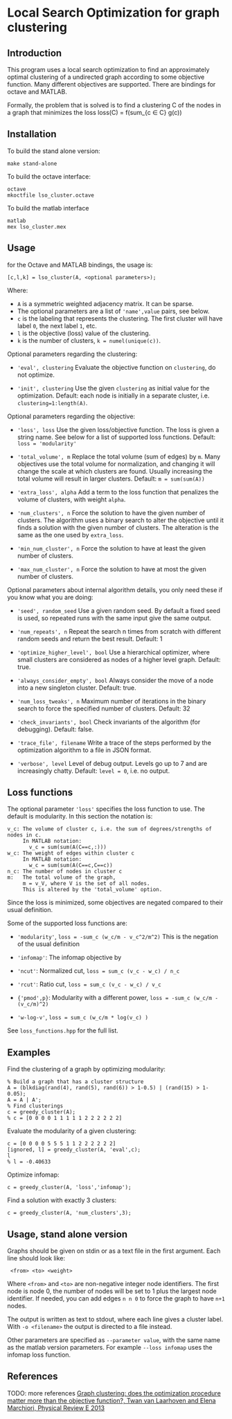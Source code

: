 Local Search Optimization for graph clustering
=============

Introduction
------------

This program uses a local search optimization to find an approximately optimal clustering of a undirected graph according to some objective function. Many different objectives are supported. There are bindings for octave and MATLAB.

Formally, the problem that is solved is to find a clustering C of the nodes in a graph that minimizes the loss
    loss(C) = f(sum_{c ∈ C} g(c))

Installation
------------

To build the stand alone version:

    make stand-alone

To build the octave interface:

    octave
    mkoctfile lso_cluster.octave

To build the matlab interface

    matlab
    mex lso_cluster.mex

Usage
------------

for the Octave and MATLAB bindings, the usage is:

    [c,l,k] = lso_cluster(A, <optional parameters>);

Where:
 * `A` is a symmetric weighted adjacency matrix. It can be sparse.
 * The optional parameters are a list of `'name',value` pairs, see below.
 * `c` is the labeling that represents the clustering. The first cluster will have label `0`, the next label `1`, etc.
 * `l` is the objective (loss) value of the clustering.
 * `k` is the number of clusters, `k = numel(unique(c))`.

Optional parameters regarding the clustering:

 * `'eval', clustering`
   Evaluate the objective function on `clustering`, do not optimize.
   
 * `'init', clustering`
   Use the given `clustering` as initial value for the optimization.
   Default: each node is initially in a separate cluster, i.e. `clustering=1:length(A)`.
   
Optional parameters regarding the objective:

 * `'loss', loss`
   Use the given loss/objective function. The loss is given a string name. See below for a list of supported loss functions.
   Default: `loss = 'modularity'`
   
 * `'total_volume', m`
   Replace the total volume (sum of edges) by `m`.
   Many objectives use the total volume for normalization, and changing it will change the scale at which clusters are found.
   Usually increasing the total volume will result in larger clusters.
   Default: `m = sum(sum(A))`
 
 * `'extra_loss', alpha`
   Add a term to the loss function that penalizes the volume of clusters, with weight `alpha`.
 
 * `'num_clusters', n`
   Force the solution to have the given number of clusters.
   The algorithm uses a binary search to alter the objective until it finds a solution with the given number of clusters.
   The alteration is the same as the one used by `extra_loss`.
   
 * `'min_num_cluster', n`
   Force the solution to have at least the given number of clusters.
   
 * `'max_num_cluster', n`
   Force the solution to have at most the given number of clusters.
   
Optional parameters about internal algorithm details, you only need these if you know what you are doing:

 * `'seed', random_seed`
   Use a given random seed.
   By default a fixed seed is used, so repeated runs with the same input give the same output.
   
 * `'num_repeats', n`
   Repeat the search n times from scratch with different random seeds and return the best result.
   Default: 1
 
 * `'optimize_higher_level', bool`
   Use a hierarchical optimizer, where small clusters are considered as nodes of a higher level graph.
   Default: true.
    
 * `'always_consider_empty', bool`
   Always consider the move of a node into a new singleton cluster.
   Default: true.
    
 * `'num_loss_tweaks', n`
   Maximum number of iterations in the binary search to force the specified number of clusters.
   Default: 32
    
 * `'check_invariants', bool`
   Check invariants of the algorithm (for debugging). Default: false.
   
 * `'trace_file', filename`
   Write a trace of the steps performed by the optimization algorithm to a file in JSON format.

 * `'verbose', level`
   Level of debug output. Levels go up to 7 and are increasingly chatty.
   Default: `level = 0`, i.e. no output.


Loss functions
------------

The optional parameter `'loss'` specifies the loss function to use. The default is modularity.
In this section the notation is:

    v_c: The volume of cluster c, i.e. the sum of degrees/strengths of nodes in c.
         In MATLAB notation:
           v_c = sum(sum(A(C==c,:)))
    w_c: The weight of edges within cluster c
         In MATLAB notation:
           w_c = sum(sum(A(C==c,C==c))
    n_c: The number of nodes in cluster c
    m:   The total volume of the graph,
         m = v_V, where V is the set of all nodes.
         This is altered by the 'total_volume' option.

Since the loss is minimized, some objectives are negated compared to their usual definition.

Some of the supported loss functions are:

* `'modularity'`,
  `loss = -sum_c (w_c/m - v_c^2/m^2)`
  This is the negation of the usual definition

* `'infomap'`: The infomap objective by <TODO>

* `'ncut'`: Normalized cut,
  `loss = sum_c (v_c - w_c) / n_c`

* `'rcut'`: Ratio cut,
  `loss = sum_c (v_c - w_c) / v_c`

* `{'pmod',p}`: Modularity with a different power,
  `loss = -sum_c (w_c/m - (v_c/m)^2)`

* `'w-log-v'`,
  `loss = sum_c (w_c/m * log(v_c) )`

See `loss_functions.hpp` for the full list.


Examples
------------

Find the clustering of a graph by optimizing modularity:

    % Build a graph that has a cluster structure
    A = (blkdiag(rand(4), rand(5), rand(6)) > 1-0.5) | (rand(15) > 1-0.05);
    A = A | A';
    % Find clusterings
    c = greedy_cluster(A);
    % c = [0 0 0 0 1 1 1 1 1 2 2 2 2 2 2]

Evaluate the modularity of a given clustering:

    c = [0 0 0 0 5 5 5 1 1 2 2 2 2 2 2]
    [ignored, l] = greedy_cluster(A, 'eval',c);
    l
    % l = -0.40633

Optimize infomap:

    c = greedy_cluster(A, 'loss','infomap');

Find a solution with exactly 3 clusters:

    c = greedy_cluster(A, 'num_clusters',3);


Usage, stand alone version
------------

Graphs should be given on stdin or as a text file in the first argument. Each line should look like:

     <from> <to> <weight>

Where `<from>` and `<to>` are non-negative integer node identifiers. The first node is node 0, the number of nodes will be set to 1 plus the largest node identifier.
If needed, you can add edges `n n 0` to force the graph to have `n+1` nodes.

The output is written as text to stdout, where each line gives a cluster label. With `-o <filename>` the output is directed to a file instead.

Other parameters are specified as `--parameter value`, with the same name as the matlab version parameters. For example `--loss infomap` uses the infomap loss function.


References
----------

TODO: more references
[Graph clustering: does the optimization procedure matter more than the objective function?, Twan van Laarhoven and Elena Marchiori, Physical Review E 2013](http://cs.ru.nl/~T.vanLaarhoven/clustering2012/)
